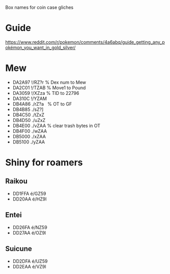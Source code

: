 Box names for coin case gliches

# Guide
https://www.reddit.com/r/pokemon/comments/4a6abq/guide_getting_any_pokémon_you_want_in_gold_silver/

# Mew
- DA2A97 !/RZ?r   % Dex num to Mew
- DA2C01 !/TZAB   % Move1 to Pound
- DA3059 !/XZza   % TID to 22796
- DA310C !/YZAM
- DB4A86 ./rZ?a   % OT to GF
- DB4B85 ./sZ?]
- DB4C50 ./tZxZ
- DB4D50 ./uZxZ
- DB4E00 ./vZAA   % clear trash bytes in OT
- DB4F00 ./wZAA
- DB5000 ./xZAA
- DB5100 ./yZAA

# Shiny for roamers
## Raikou
- DD1FFA é/GZ59
- DD20AA é/HZ9l
## Entei
- DD26FA é/NZ59
- DD27AA é/OZ9l
## Suicune
- DD2DFA é/UZ59
- DD2EAA é/VZ9l

